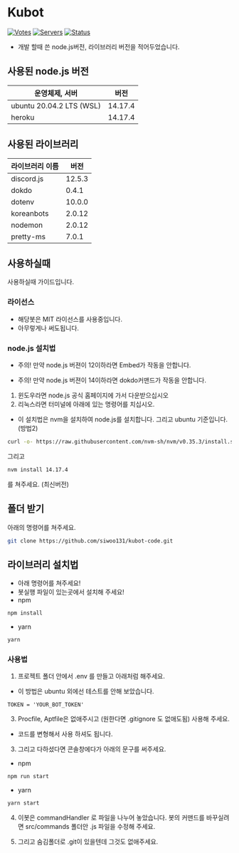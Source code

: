 # Kubot

[![Votes](https://koreanbots.dev/api/widget/bots/votes/704999866094452816.svg?style=classic&scale=1.5)](https://koreanbots.dev/bots/704999866094452816)
[![Servers](https://koreanbots.dev/api/widget/bots/servers/704999866094452816.svg?style=classic&scale=1.5)](https://koreanbots.dev/bots/704999866094452816)
[![Status](https://koreanbots.dev/api/widget/bots/status/704999866094452816.svg?style=classic&scale=1.5)](https://koreanbots.dev/bots/704999866094452816)

- 개발 할때 쓴 node.js버전, 라이브러리 버전을 적어두었습니다.

## 사용된 node.js 버전

| 운영체제, 서버           | 버전    |
| ------------------------ | ------- |
| ubuntu 20.04.2 LTS (WSL) | 14.17.4 |
| heroku                   | 14.17.4 |

## 사용된 라이브러리

| 라이브러리 이름 | 버전   |
| --------------- | ------ |
| discord.js      | 12.5.3 |
| dokdo           | 0.4.1  |
| dotenv          | 10.0.0 |
| koreanbots      | 2.0.12 |
| nodemon         | 2.0.12 |
| pretty-ms       | 7.0.1  |

## 사용하실때

사용하실때 가이드입니다.

### 라이선스

- 해당봇은 MIT 라이선스를 사용중입니다.
- 아무렇게나 써도됩니다.

### node.js 설치법

- 주의! 만약 node.js 버젼이 12이하라면 Embed가 작동을 안합니다.

- 주의! 만약 node.js 버젼이 14이하라면 dokdo커맨드가 작동을 안합니다.

1. 윈도우라면 node.js 공식 홈페이지에 가서 다운받으십시오
2. 리눅스라면 터미널에 아래에 있는 명령어를 치십시오.

- 이 설치법은 nvm을 설치하여 node.js를 설치합니다. 그리고 ubuntu 기준입니다. (방법2)

```zsh
curl -o- https://raw.githubusercontent.com/nvm-sh/nvm/v0.35.3/install.sh | bash
```

그리고

```zsh
nvm install 14.17.4
```

를 쳐주세요. (최신버전)

## 폴더 받기

아래의 명령어를 쳐주세요.

```zsh
git clone https://github.com/siwoo131/kubot-code.git
```

## 라이브러리 설치법

- 아래 명령어를 쳐주세요!
- 봇실행 파일이 있는곳에서 설치해 주세요!
- npm

```zsh
npm install
```

- yarn

```zsh
yarn
```

### 사용법

1. 프로젝트 폴더 안에서 .env 를 만들고 아래처럼 해주세요.

- 이 방법은 ubuntu 외에선 테스트를 안해 보았습니다.

```
TOKEN = 'YOUR_BOT_TOKEN'
```

3. Procfile, Aptfile은 없애주시고 (원한다면 .gitignore 도 없애도됨) 사용해 주세요.

- 코드를 변형해서 사용 하셔도 됩니다.

3. 그리고 다하셨다면 콘솔창에다가 아래의 문구를 써주세요.

- npm

```zsh
npm run start
```

- yarn

```zsh
yarn start
```

4. 이봇은 commandHandler 로 파일을 나누어 놓았습니다. 봇의 커맨드를 바꾸실려면 src/commands 폴더안 .js 파일을 수정해 주세요.

5. 그리고 숨김폴더로 .git이 있을텐데 그것도 없애주세요.
